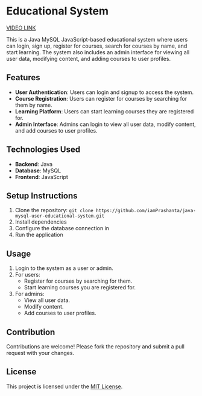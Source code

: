 # Educational System

[VIDEO LINK](https://www.linkedin.com/feed/update/urn:li:activity:7171361410503860224/?originTrackingId=UOyBg%2FEHRxaVV5LpUO%2BN7w%3D%3D)

This is a Java MySQL JavaScript-based educational system where users can login, sign up, register for courses, search for courses by name, and start learning. The system also includes an admin interface for viewing all user data, modifying content, and adding courses to user profiles.

## Features

- **User Authentication**: Users can login and signup to access the system.
- **Course Registration**: Users can register for courses by searching for them by name.
- **Learning Platform**: Users can start learning courses they are registered for.
- **Admin Interface**: Admins can login to view all user data, modify content, and add courses to user profiles.

## Technologies Used

- **Backend**: Java
- **Database**: MySQL
- **Frontend**: JavaScript

## Setup Instructions

1. Clone the repository: `git clone https://github.com/iamPrashanta/java-mysql-user-educational-system.git`
2. Install dependencies
3. Configure the database connection in 
4. Run the application

## Usage

1. Login to the system as a user or admin.
2. For users:
   - Register for courses by searching for them.
   - Start learning courses you are registered for.
3. For admins:
   - View all user data.
   - Modify content.
   - Add courses to user profiles.

## Contribution

Contributions are welcome! Please fork the repository and submit a pull request with your changes.

## License

This project is licensed under the [MIT License](LICENSE).
